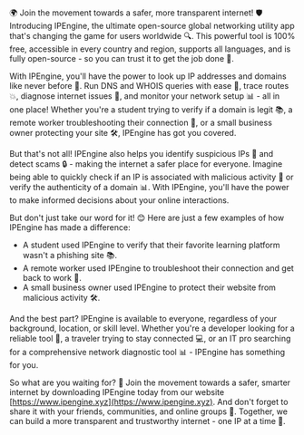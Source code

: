 🌍 Join the movement towards a safer, more transparent internet! 🛡️ Introducing IPEngine, the ultimate open-source global networking utility app that's changing the game for users worldwide 🔍. This powerful tool is 100% free, accessible in every country and region, supports all languages, and is fully open-source - so you can trust it to get the job done 📡.

With IPEngine, you'll have the power to look up IP addresses and domains like never before 👀. Run DNS and WHOIS queries with ease 🔁, trace routes 💥, diagnose internet issues 🤔, and monitor your network setup 📊 - all in one place! Whether you're a student trying to verify if a domain is legit 📚, a remote worker troubleshooting their connection 🏢, or a small business owner protecting your site 🛠️, IPEngine has got you covered.

But that's not all! IPEngine also helps you identify suspicious IPs 👀 and detect scams 🔒 - making the internet a safer place for everyone. Imagine being able to quickly check if an IP is associated with malicious activity 🚫 or verify the authenticity of a domain 📊. With IPEngine, you'll have the power to make informed decisions about your online interactions.

But don't just take our word for it! 😊 Here are just a few examples of how IPEngine has made a difference:

* A student used IPEngine to verify that their favorite learning platform wasn't a phishing site 📚.
* A remote worker used IPEngine to troubleshoot their connection and get back to work 💼.
* A small business owner used IPEngine to protect their website from malicious activity 🛠️.

And the best part? IPEngine is available to everyone, regardless of your background, location, or skill level. Whether you're a developer looking for a reliable tool 🔧, a traveler trying to stay connected 💻, or an IT pro searching for a comprehensive network diagnostic tool 📊 - IPEngine has something for you.

So what are you waiting for? 🚀 Join the movement towards a safer, smarter internet by downloading IPEngine today from our website [https://www.ipengine.xyz](https://www.ipengine.xyz). And don't forget to share it with your friends, communities, and online groups 💬. Together, we can build a more transparent and trustworthy internet - one IP at a time 🔗.